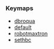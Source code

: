 ### Keymaps

* [dbroqua](keymaps/dbroqua/)
* [default](keymaps/default/)
* [robotmaxtron](keymaps/robotmaxtron/)
* [sethbc](keymaps/sethbc/)
